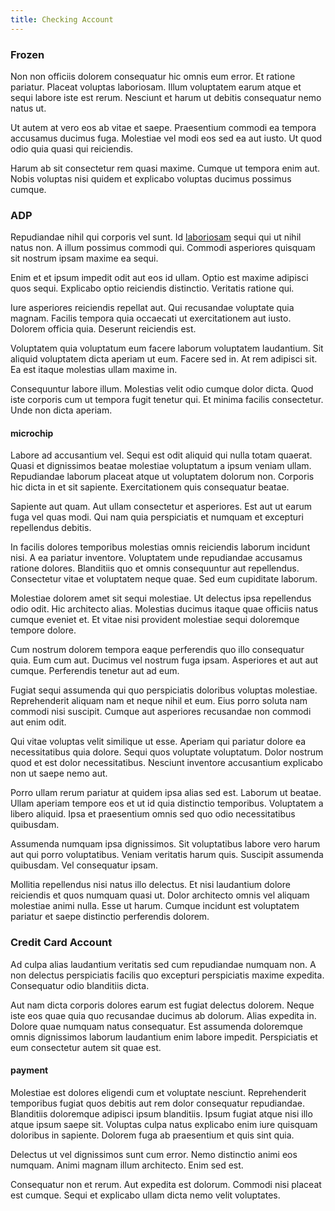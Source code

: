 ```yaml
---
title: Checking Account
---
```


### Frozen

Non non officiis dolorem consequatur hic omnis eum error. Et ratione pariatur. Placeat voluptas laboriosam. Illum voluptatem earum atque et sequi labore iste est rerum. Nesciunt et harum ut debitis consequatur nemo natus ut.

Ut autem at vero eos ab vitae et saepe. Praesentium commodi ea tempora accusamus ducimus fuga. Molestiae vel modi eos sed ea aut iusto. Ut quod odio quia quasi qui reiciendis.

Harum ab sit consectetur rem quasi maxime. Cumque ut tempora enim aut. Nobis voluptas nisi quidem et explicabo voluptas ducimus possimus cumque.

### ADP

Repudiandae nihil qui corporis vel sunt. Id [laboriosam](/dolore/odio/benchmark_invoice_eyeballs.md) sequi qui ut nihil natus non. A illum possimus commodi qui. Commodi asperiores quisquam sit nostrum ipsam maxime ea sequi.

Enim et et ipsum impedit odit aut eos id ullam. Optio est maxime adipisci quos sequi. Explicabo optio reiciendis distinctio. Veritatis ratione qui.

Iure asperiores reiciendis repellat aut. Qui recusandae voluptate quia magnam. Facilis tempora quia occaecati ut exercitationem aut iusto. Dolorem officia quia. Deserunt reiciendis est.

Voluptatem quia voluptatum eum facere laborum voluptatem laudantium. Sit aliquid voluptatem dicta aperiam ut eum. Facere sed in. At rem adipisci sit. Ea est itaque molestias ullam maxime in.

Consequuntur labore illum. Molestias velit odio cumque dolor dicta. Quod iste corporis cum ut tempora fugit tenetur qui. Et minima facilis consectetur. Unde non dicta aperiam.

#### microchip

Labore ad accusantium vel. Sequi est odit aliquid qui nulla totam quaerat. Quasi et dignissimos beatae molestiae voluptatum a ipsum veniam ullam. Repudiandae laborum placeat atque ut voluptatem dolorum non. Corporis hic dicta in et sit sapiente. Exercitationem quis consequatur beatae.

Sapiente aut quam. Aut ullam consectetur et asperiores. Est aut ut earum fuga vel quas modi. Qui nam quia perspiciatis et numquam et excepturi repellendus debitis.

In facilis dolores temporibus molestias omnis reiciendis laborum incidunt nisi. A ea pariatur inventore. Voluptatem unde repudiandae accusamus ratione dolores. Blanditiis quo et omnis consequuntur aut repellendus. Consectetur vitae et voluptatem neque quae. Sed eum cupiditate laborum.

Molestiae dolorem amet sit sequi molestiae. Ut delectus ipsa repellendus odio odit. Hic architecto alias. Molestias ducimus itaque quae officiis natus cumque eveniet et. Et vitae nisi provident molestiae sequi doloremque tempore dolore.

Cum nostrum dolorem tempora eaque perferendis quo illo consequatur quia. Eum cum aut. Ducimus vel nostrum fuga ipsam. Asperiores et aut aut cumque. Perferendis tenetur aut ad eum.

Fugiat sequi assumenda qui quo perspiciatis doloribus voluptas molestiae. Reprehenderit aliquam nam et neque nihil et eum. Eius porro soluta nam commodi nisi suscipit. Cumque aut asperiores recusandae non commodi aut enim odit.

Qui vitae voluptas velit similique ut esse. Aperiam qui pariatur dolore ea necessitatibus quia dolore. Sequi quos voluptate voluptatum. Dolor nostrum quod et est dolor necessitatibus. Nesciunt inventore accusantium explicabo non ut saepe nemo aut.

Porro ullam rerum pariatur at quidem ipsa alias sed est. Laborum ut beatae. Ullam aperiam tempore eos et ut id quia distinctio temporibus. Voluptatem a libero aliquid. Ipsa et praesentium omnis sed quo odio necessitatibus quibusdam.

Assumenda numquam ipsa dignissimos. Sit voluptatibus labore vero harum aut qui porro voluptatibus. Veniam veritatis harum quis. Suscipit assumenda quibusdam. Vel consequatur ipsam.

Mollitia repellendus nisi natus illo delectus. Et nisi laudantium dolore reiciendis et quos numquam quasi ut. Dolor architecto omnis vel aliquam molestiae animi nulla. Esse ut harum. Cumque incidunt est voluptatem pariatur et saepe distinctio perferendis dolorem.

### Credit Card Account

Ad culpa alias laudantium veritatis sed cum repudiandae numquam non. A non delectus perspiciatis facilis quo excepturi perspiciatis maxime expedita. Consequatur odio blanditiis dicta.

Aut nam dicta corporis dolores earum est fugiat delectus dolorem. Neque iste eos quae quia quo recusandae ducimus ab dolorum. Alias expedita in. Dolore quae numquam natus consequatur. Est assumenda doloremque omnis dignissimos laborum laudantium enim labore impedit. Perspiciatis et eum consectetur autem sit quae est.

#### payment

Molestiae est dolores eligendi cum et voluptate nesciunt. Reprehenderit temporibus fugiat quos debitis aut rem dolor consequatur repudiandae. Blanditiis doloremque adipisci ipsum blanditiis. Ipsum fugiat atque nisi illo atque ipsum saepe sit. Voluptas culpa natus explicabo enim iure quisquam doloribus in sapiente. Dolorem fuga ab praesentium et quis sint quia.

Delectus ut vel dignissimos sunt cum error. Nemo distinctio animi eos numquam. Animi magnam illum architecto. Enim sed est.

Consequatur non et rerum. Aut expedita est dolorum. Commodi nisi placeat est cumque. Sequi et explicabo ullam dicta nemo velit voluptates.
